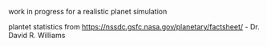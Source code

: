 work in progress for a realistic planet simulation

plantet statistics from https://nssdc.gsfc.nasa.gov/planetary/factsheet/  - Dr. David R. Williams